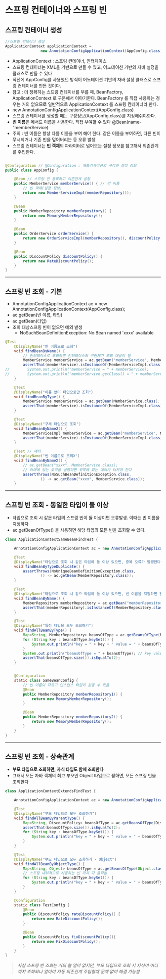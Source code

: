 # 스프링 컨테이너와 스프링 빈

## 스프링 컨테이너 생성

```java
//스프링 컨테이너 생성
ApplicationContext applicationContext = 
                new AnnotationConfigApplicationContext(AppConfig.class);
```

- ApplicationContext : 스프링 컨테이너, 인터페이스
- 스프링 컨테이너는 XML을 기반으로 만들 수 있고, 어노테이션 기반의 자바 설정을 클래스로 만들 수 있다
- 직전에 AppConfig를 사용했던 방식이 어노테이션 기반의 자바 설정 클래스로 스프링 컨테이너를 만든 것이다.
- 참고 : 더 정확히는 스프링 컨테이너를 부를 때, BeanFactory, ApplicationContext 로 구분해서 이야기한다. BeanFactory 를 직접 사용하는 경우는 거의 없으므로 일반적으로 ApplicationContext 를 스프링 컨테이너라 한다.
- new AnnotationConfigApplicationContext(AppConfig.class)
- 스프링 컨테이너를 생성할 때는 구성정보(AppConfig.class)를 지정해줘야한다.
- **빈 이름**은 메서드 이름을 사용한다. 직접 부여할 수 있다 @Bean(name-"memberService)
- 주의 : 빈 이름은 항상 다름 이름을 부여 해야 한다. 같은 이름을 부여하면, 다른 빈이 무시되거나 기존 빈을 덮어버리는 등 오류 발생
- 스프링 컨테이너는 **빈 객체**의 파라미터로 넘어오는 설정 정보를 참고해서 의존관계를 주입한다. 



```java

@Configuration // @Configuration : 애플리케이션의 구성과 설정 정보
public class AppConfig {

    @Bean // 스프링 빈 등록하고 의존관계 설정
    public MemberService memberService() { // 빈 이름
        // 빈 객체(설정 정보)
        return new MemberServiceImpl(memberRepository());
    }

    @Bean
    public MemberRepository memberRepository() {
        return new MemoryMemberRepository();
    }

    @Bean
    public OrderService orderService() {
        return new OrderServiceImpl(memberRepository(), discountPolicy());
    }

    @Bean
    public DiscountPolicy discountPolicy() {
        return new RateDiscountPolicy();
    }
}
```
---
## 스프링 빈 조회 - 기본

- AnnotationConfigApplicationContext ac = new AnnotationConfigApplicationContext(AppConfig.class);
- ac.getBean(빈 이름, 타입)
- ac.getBean(타입)
- 조회 대상스프링 빈이 없으면 예외 발생
  - NoSuchBeanDefinitionException: No Bean named 'xxxx' available


```java
@Test
    @DisplayName("빈 이름으로 조회")
    void findBeanByName() {
        // 인터페이스로 조회하면 인터페이스의 구현체가 조회 대상이 됨
        MemberService memberService = ac.getBean("memberService", MemberService.class);
        assertThat(memberService).isInstanceOf(MemberServiceImpl.class);
//        System.out.println("memberService = " + memberService);
//        System.out.println("memberServive.getClass() = " + memberService.getClass());
    }

    @Test
    @DisplayName("이름 없이 타입으로만 조회")
    void findBeanByType() {
        MemberService memberService = ac.getBean(MemberService.class);
        assertThat(memberService).isInstanceOf(MemberServiceImpl.class);
    }

    @Test
    @DisplayName("구체 타입으로 조회")
    void findBeanByName2() {
        MemberServiceImpl memberService = ac.getBean("memberService", MemberServiceImpl.class);
        assertThat(memberService).isInstanceOf(MemberServiceImpl.class);
    }

    @Test // 예외
    @DisplayName("빈 이름으로 조회X")
    void findBeanByNameX() {
        // ac.getBean("xxxx", MemberService.class);
        // 아래에 있는 로직을 실행하면 위쪽에 있는 예외가 터져야 한다
        assertThrows(NoSuchBeanDefinitionException.class,
                () -> ac.getBean("xxxx", MemberService.class));
    }
```
---

## 스프링 빈 조회 - 동일한 타입이 둘 이상

- 타입으로 조회 시 같은 타입의 스프링 빈이 둘 이상이면 오류발생. 이때는 빈 이름을 지정하자
- ac.getBeanOfType() 을 사용하면 해당 타입의 모든 빈을 조회할 수 있다.

```java
class ApplicationContextSameBeanFindTest {

    AnnotationConfigApplicationContext ac = new AnnotationConfigApplicationContext(SameBeanConfig.class);

    @Test
    @DisplayName("타입으로 조회 시 같은 타입이 둘 이상 있으면, 중복 오류가 발생한다")
    void findBeanByTypeDuplicate() {
        assertThrows(NoUniqueBeanDefinitionException.class,
                () -> ac.getBean(MemberRepository.class));
    }

    @Test
    @DisplayName("타입으로 조회 시 같으 타입이 둘 이상 있으면, 빈 이름을 지정하면 된다")
    void findBeanByName() {
        MemberRepository memberRepository = ac.getBean("memberRepository1", MemberRepository.class);
        assertThat(memberRepository).isInstanceOf(MemberRepository.class);
    }

    @Test
    @DisplayName("특정 타입을 모두 조회하기")
    void findAllBeanByType() {
        Map<String, MemberRepository> beansOfType = ac.getBeansOfType(MemberRepository.class);
        for (String key : beansOfType.keySet()) {
            System.out.println("key = " + key + " value = " + beansOfType.get(key));
        }
        System.out.println("beansOfType = " + beansOfType); // key value로 출력
        assertThat(beansOfType.size()).isEqualTo(2);
    }


    @Configuration
    static class SameBeanConfig {
        // 빈 이름이 다르고 인스턴스 타입이 같을 수 있음
        @Bean
        public MemberRepository memberRepository1() {
            return new MemoryMemberRepository();
        }

        @Bean
        public MemberRepository memberRepository2() {
            return new MemoryMemberRepository();
        }
    }
}
```

---

## 스프링 빈 조회 - 상속관계

- **부모 타입으로 조회하면, 자식 타입도 함께 조회한다**
- 그래서 모든 자바 객체의 최고 부모인 Object 타입으로 죟하면, 모든 스프링 빈을 조회한다

```java
class ApplicationContextExtendsFindTest {

    AnnotationConfigApplicationContext ac = new AnnotationConfigApplicationContext(TestConfig.class);

    @Test
    @DisplayName("부모 타입으로 모두 조회하기")
    void findAllBeanByParentType() {
        Map<String, DiscountPolicy> beansOfType = ac.getBeansOfType(DiscountPolicy.class);
        assertThat(beansOfType.size()).isEqualTo(2);
        for (String key : beansOfType.keySet()) {
            System.out.println("key = " + key + " value = " + beansOfType.get(key));
        }
    }

    @Test
    @DisplayName("부모 타입으로 모두 조회하기 - Object")
    void findAllBeanByObjectType() {
        Map<String, Object> beansOfType = ac.getBeansOfType(Object.class);
        // 스프링 내부적으로 사용하는 빈 까지 다 출력됨
        for (String key : beansOfType.keySet()) {
            System.out.println("key = " + key + " value = " + beansOfType.get(key));
        }
    }

    @Configuration
    static class TestConfig {
        @Bean
        public DiscountPolicy rateDiscountPolicy() {
            return new RateDiscountPolicy();
        }

        @Bean
        public DiscountPolicy fixDiscountPolicy(){
            return new FixDisocuntPolicy();
        }
    }
}
```

> *사실 스프링 빈 조회는 거의 쓸 일이 없지만, 부모 타입으로 조회 시 자식이 어디까지 조회되나 알아야 자동 의존관계 주입할때 문제 없이 해결 가능함*
